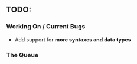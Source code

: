 ## TODO:
### Working On / Current Bugs
* Add support for **more syntaxes and data types**
### The Queue

